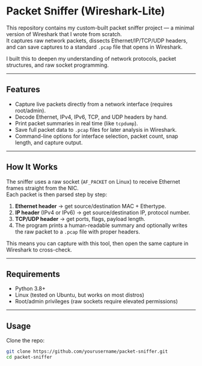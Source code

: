 # Packet Sniffer (Wireshark-Lite)

This repository contains my custom-built packet sniffer project — a minimal version of Wireshark that I wrote from scratch.  
It captures raw network packets, dissects Ethernet/IP/TCP/UDP headers, and can save captures to a standard `.pcap` file that opens in Wireshark.  

I built this to deepen my understanding of network protocols, packet structures, and raw socket programming.

---

## Features

- Capture live packets directly from a network interface (requires root/admin).
- Decode Ethernet, IPv4, IPv6, TCP, and UDP headers by hand.
- Print packet summaries in real time (like `tcpdump`).
- Save full packet data to `.pcap` files for later analysis in Wireshark.
- Command-line options for interface selection, packet count, snap length, and capture output.

---

## How It Works

The sniffer uses a raw socket (`AF_PACKET` on Linux) to receive Ethernet frames straight from the NIC.  
Each packet is then parsed step by step:

1. **Ethernet header** → get source/destination MAC + Ethertype.  
2. **IP header** (IPv4 or IPv6) → get source/destination IP, protocol number.  
3. **TCP/UDP header** → get ports, flags, payload length.  
4. The program prints a human-readable summary and optionally writes the raw packet to a `.pcap` file with proper headers.  

This means you can capture with this tool, then open the same capture in Wireshark to cross-check.

---

## Requirements

- Python 3.8+
- Linux (tested on Ubuntu, but works on most distros)
- Root/admin privileges (raw sockets require elevated permissions)

---

## Usage

Clone the repo:

```bash
git clone https://github.com/yourusername/packet-sniffer.git
cd packet-sniffer

